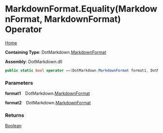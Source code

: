 # MarkdownFormat\.Equality\(MarkdownFormat, MarkdownFormat\) Operator

[Home](../../../README.md)

**Containing Type**: DotMarkdown\.[MarkdownFormat](../README.md)

**Assembly**: DotMarkdown\.dll

```csharp
public static bool operator ==(DotMarkdown.MarkdownFormat format1, DotMarkdown.MarkdownFormat format2)
```

### Parameters

**format1** &ensp; DotMarkdown\.[MarkdownFormat](../README.md)

**format2** &ensp; DotMarkdown\.[MarkdownFormat](../README.md)

### Returns

[Boolean](https://docs.microsoft.com/en-us/dotnet/api/system.boolean)

